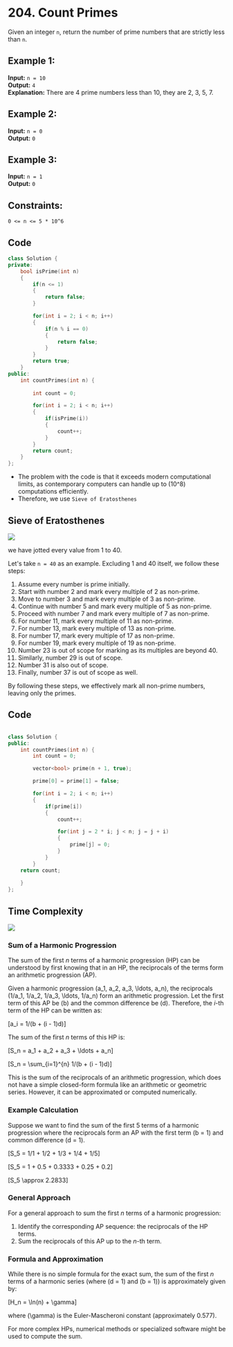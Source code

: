 # 204. Count Primes

Given an integer `n`, return the number of prime numbers that are strictly less than `n`.

## Example 1:
**Input:** `n = 10`  
**Output:** `4`  
**Explanation:** There are 4 prime numbers less than 10, they are 2, 3, 5, 7.

## Example 2:
**Input:** `n = 0`  
**Output:** `0`

## Example 3:
**Input:** `n = 1`  
**Output:** `0`

## Constraints:
`0 <= n <= 5 * 10^6`

## Code

```cpp
class Solution {
private:
    bool isPrime(int n)
    {
        if(n <= 1)
        {
            return false;
        }

        for(int i = 2; i < n; i++)
        {
            if(n % i == 0)
            {
                return false;
            }
        }
        return true;
    }
public:
    int countPrimes(int n) {
        
        int count = 0;

        for(int i = 2; i < n; i++)
        {
            if(isPrime(i))
            {
                count++;
            }
        }
        return count;
    }
};
```
- The problem with the code is that it exceeds modern computational limits, as contemporary computers can handle up to \(10^8\) computations efficiently.
- Therefore, we use `Sieve of Eratosthenes`

## Sieve of Eratosthenes

<img src="https://github.com/shyama7004/LeetcodeProblems/blob/main/Problems%20Day%2041%20-%2050/Images/123.png">

we have jotted every value from 1 to 40.

Let's take `n = 40` as an example. Excluding 1 and 40 itself, we follow these steps:

1. Assume every number is prime initially.
2. Start with number 2 and mark every multiple of 2 as non-prime.
3. Move to number 3 and mark every multiple of 3 as non-prime.
4. Continue with number 5 and mark every multiple of 5 as non-prime.
5. Proceed with number 7 and mark every multiple of 7 as non-prime.
6. For number 11, mark every multiple of 11 as non-prime.
7. For number 13, mark every multiple of 13 as non-prime.
8. For number 17, mark every multiple of 17 as non-prime.
9. For number 19, mark every multiple of 19 as non-prime.
10. Number 23 is out of scope for marking as its multiples are beyond 40.
11. Similarly, number 29 is out of scope.
12. Number 31 is also out of scope.
13. Finally, number 37 is out of scope as well.

By following these steps, we effectively mark all non-prime numbers, leaving only the primes.

## Code 
```cpp

class Solution {
public:
    int countPrimes(int n) {
        int count = 0;

        vector<bool> prime(n + 1, true);

        prime[0] = prime[1] = false;

        for(int i = 2; i < n; i++)
        {
            if(prime[i])
            {
                count++;

                for(int j = 2 * i; j < n; j = j + i)
                {
                    prime[j] = 0;
                }
            }
        }
    return count;
        
    }
};
```
## Time Complexity

<img src="https://github.com/shyama7004/LeetcodeProblems/blob/main/Problems%20Day%2041%20-%2050/Images/121.png">

### Sum of a Harmonic Progression

The sum of the first <i>n</i> terms of a harmonic progression (HP) can be understood by first knowing that in an HP, the reciprocals of the terms form an arithmetic progression (AP).

Given a harmonic progression \(a_1, a_2, a_3, \ldots, a_n\), the reciprocals \(1/a_1, 1/a_2, 1/a_3, \ldots, 1/a_n\) form an arithmetic progression. Let the first term of this AP be \(b\) and the common difference be \(d\). Therefore, the <i>i</i>-th term of the HP can be written as:

\[a_i = 1/(b + (i - 1)d)\]

The sum of the first <i>n</i> terms of this HP is:

\[S_n = a_1 + a_2 + a_3 + \ldots + a_n\]

\[S_n = \sum_{i=1}^{n} 1/(b + (i - 1)d)\]

This is the sum of the reciprocals of an arithmetic progression, which does not have a simple closed-form formula like an arithmetic or geometric series. However, it can be approximated or computed numerically.

### Example Calculation

Suppose we want to find the sum of the first 5 terms of a harmonic progression where the reciprocals form an AP with the first term \(b = 1\) and common difference \(d = 1\).

\[S_5 = 1/1 + 1/2 + 1/3 + 1/4 + 1/5\]

\[S_5 = 1 + 0.5 + 0.3333 + 0.25 + 0.2\]

\[S_5 \approx 2.2833\]

### General Approach

For a general approach to sum the first <i>n</i> terms of a harmonic progression:

1. Identify the corresponding AP sequence: the reciprocals of the HP terms.
2. Sum the reciprocals of this AP up to the <i>n</i>-th term.

### Formula and Approximation

While there is no simple formula for the exact sum, the sum of the first <i>n</i> terms of a harmonic series (where \(d = 1\) and \(b = 1\)) is approximately given by:

\[H_n = \ln(n) + \gamma\]

where \(\gamma\) is the Euler-Mascheroni constant (approximately 0.577).

For more complex HPs, numerical methods or specialized software might be used to compute the sum.

